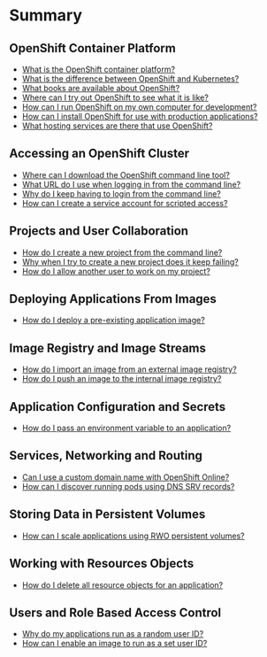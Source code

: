 # Summary

## OpenShift Container Platform

* [What is the OpenShift container platform?](openshift-container-platform/what-is-the-openshift-container-platform.md)
* [What is the difference between OpenShift and Kubernetes?](openshift-container-platform/what-is-the-difference-between-openshift-and-kubernetes.md)
* [What books are available about OpenShift?](openshift-container-platform/what-books-are-available-about-openshift.md)
* [Where can I try out OpenShift to see what it is like?](openshift-container-platform/where-can-i-try-out-openshift-to-see-what-it-is-like.md)
* [How can I run OpenShift on my own computer for development?](openshift-container-platform/how-can-i-run-openshift-on-my-own-computer-for-development.md)
* [How can I install OpenShift for use with production applications?](openshift-container-platform/how-can-i-install-openshift-for-use-with-production-applications.md)
* [What hosting services are there that use OpenShift?](openshift-container-platform/what-hosting-services-are-there-that-use-openshift.md)

## Accessing an OpenShift Cluster

* [Where can I download the OpenShift command line tool?](accessing-an-openshift-cluster/where-can-i-download-the-openshift-command-line-tool.md)
* [What URL do I use when logging in from the command line?](accessing-an-openshift-cluster/what-url-do-i-use-when-logging-if-from-the-command-line.md)
* [Why do I keep having to login from the command line?](accessing-an-openshift-cluster/why-do-i-keep-having-to-login-from-the-command-line.md)
* [How can I create a service account for scripted access?](accessing-an-openshift-cluster/how-can-i-create-a-service-account-for-scripted-access.md)

## Projects and User Collaboration

* [How do I create a new project from the command line?](projects-and-user-collaboration/how-do-i-create-a-new-project-from-the-command-line.md)
* [Why when I try to create a new project does it keep failing?](projects-and-user-collaboration/why-when-i-try-to-create-a-new-project-does-it-keep-failing.md)
* [How do I allow another user to work on my project?](projects-and-user-collaboration/how-do-i-allow-another-user-to-work-on-my-project.md)

## Deploying Applications From Images

* [How do I deploy a pre-existing application image?](deploying-applications-from-images/how-do-i-deploy-a-pre-existing-application-image.md)

## Image Registry and Image Streams

* [How do I import an image from an external image registry?](image-registry-and-image-streams/how-do-i-import-an-image-from-an-external-image.md)
* [How do I push an image to the internal image registry?](image-registry-and-image-streams/how-do-i-push-an-image-to-the-internal-image-registry.md)

[//]: # (## Building and Deploying From Source)

## Application Configuration and Secrets

* [How do I pass an environment variable to an application?](application-configuration-and-secrets/how-do-i-pass-an-environment-variable-to-an-application.md)

## Services, Networking and Routing

* [Can I use a custom domain name with OpenShift Online?](services-networking-and-routing/can-i-use-a-custom-domain-name-with-openshift-online.md)
* [How can I discover running pods using DNS SRV records?](services-networking-and-routing/how-can-i-discover-running-pods-using-dns-srv-records.md)

## Storing Data in Persistent Volumes

* [How can I scale applications using RWO persistent volumes?](storing-data-in-persistent-volumes/how-can-i-scale-applications-using-rwo-persistent-volumes.md)

[//]: # (## Resources Quotas and Limits)

[//]: # (## Monitoring Application Health)

[//]: # (## Application Lifecycle Management)

[//]: # (## Logging, Monitoring and Debugging)

## Working with Resources Objects

* [How do I delete all resource objects for an application?](working-with-resource-objects/how-do-i-delete-all-resource-objects-for-an-application.md)

## Users and Role Based Access Control

* [Why do my applications run as a random user ID?](users-and-role-based-access-control/why-do-my-applications-run-as-a-random-user-id.md)
* [How can I enable an image to run as a set user ID?](users-and-role-based-access-control/how-can-i-enable-an-image-to-run-as-a-set-user-id.md)

[//]: # (## Service Catalog and Templates)

[//]: # (## Automated CI/CD Build Pipelines)

[//]: # (## Java Application Middleware)
